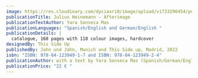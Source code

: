```yaml
---
image: https://res.cloudinary.com/dyciaxri0/image/upload/v1733296454/publications/c97853aefdc921f83588ee578d5029aa_fowbih.jpg
publicationTitle: Julius Heinemann – Afterimage
publicationTextAuthor: Yara Sonseca Mas
publicationLanguages: "Spanish/English and German/English "
publicationDetails: |
  catalogue, 168 pages with 118 colour images, hardcover
designedBy: This Side Up
publishedBy: Jahn und Jahn, Munich and This Side up, Madrid, 2022
isbn: "ISBN: 978-84-123949-1-7 and ISBN: 978-84-123949-2-4"
publicationAuthor: with a text by Yara Sonseca Mas (Spanish/German/English)
publicationPrice: "22 € "
---
```

